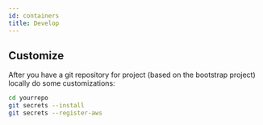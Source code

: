 ```yaml
---
id: containers
title: Develop
---
```


## Customize

After you have a git repository for project (based on the bootstrap project) locally do some customizations:

```bash
cd yourrepo
git secrets --install
git secrets --register-aws
```